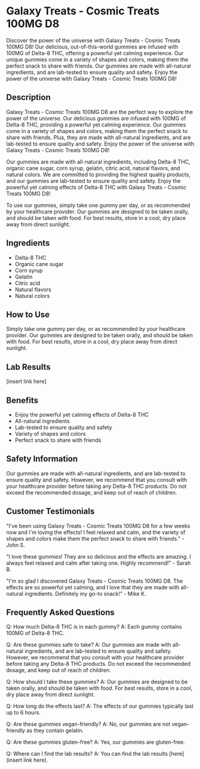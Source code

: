 # Galaxy Treats - Cosmic Treats 100MG D8

Discover the power of the universe with Galaxy Treats - Cosmic Treats 100MG D8! Our delicious, out-of-this-world gummies are infused with 100MG of Delta-8 THC, offering a powerful yet calming experience. Our unique gummies come in a variety of shapes and colors, making them the perfect snack to share with friends. Our gummies are made with all-natural ingredients, and are lab-tested to ensure quality and safety. Enjoy the power of the universe with Galaxy Treats - Cosmic Treats 100MG D8!

## Description

Galaxy Treats - Cosmic Treats 100MG D8 are the perfect way to explore the power of the universe. Our delicious gummies are infused with 100MG of Delta-8 THC, providing a powerful yet calming experience. Our gummies come in a variety of shapes and colors, making them the perfect snack to share with friends. Plus, they are made with all-natural ingredients, and are lab-tested to ensure quality and safety. Enjoy the power of the universe with Galaxy Treats - Cosmic Treats 100MG D8!

Our gummies are made with all-natural ingredients, including Delta-8 THC, organic cane sugar, corn syrup, gelatin, citric acid, natural flavors, and natural colors. We are committed to providing the highest quality products, and our gummies are lab-tested to ensure quality and safety. Enjoy the powerful yet calming effects of Delta-8 THC with Galaxy Treats - Cosmic Treats 100MG D8!

To use our gummies, simply take one gummy per day, or as recommended by your healthcare provider. Our gummies are designed to be taken orally, and should be taken with food. For best results, store in a cool, dry place away from direct sunlight.

## Ingredients
- Delta-8 THC
- Organic cane sugar
- Corn syrup
- Gelatin
- Citric acid
- Natural flavors
- Natural colors

## How to Use
Simply take one gummy per day, or as recommended by your healthcare provider. Our gummies are designed to be taken orally, and should be taken with food. For best results, store in a cool, dry place away from direct sunlight.

## Lab Results
[insert link here]

## Benefits
- Enjoy the powerful yet calming effects of Delta-8 THC
- All-natural ingredients
- Lab-tested to ensure quality and safety
- Variety of shapes and colors
- Perfect snack to share with friends

## Safety Information
Our gummies are made with all-natural ingredients, and are lab-tested to ensure quality and safety. However, we recommend that you consult with your healthcare provider before taking any Delta-8 THC products. Do not exceed the recommended dosage, and keep out of reach of children.

## Customer Testimonials
"I've been using Galaxy Treats - Cosmic Treats 100MG D8 for a few weeks now and I'm loving the effects! I feel relaxed and calm, and the variety of shapes and colors make them the perfect snack to share with friends." - John S.

"I love these gummies! They are so delicious and the effects are amazing. I always feel relaxed and calm after taking one. Highly recommend!" - Sarah B.

"I'm so glad I discovered Galaxy Treats - Cosmic Treats 100MG D8. The effects are so powerful yet calming, and I love that they are made with all-natural ingredients. Definitely my go-to snack!" - Mike K.

## Frequently Asked Questions

Q: How much Delta-8 THC is in each gummy?
A: Each gummy contains 100MG of Delta-8 THC.

Q: Are these gummies safe to take?
A: Our gummies are made with all-natural ingredients, and are lab-tested to ensure quality and safety. However, we recommend that you consult with your healthcare provider before taking any Delta-8 THC products. Do not exceed the recommended dosage, and keep out of reach of children.

Q: How should I take these gummies?
A: Our gummies are designed to be taken orally, and should be taken with food. For best results, store in a cool, dry place away from direct sunlight.

Q: How long do the effects last?
A: The effects of our gummies typically last up to 6 hours.

Q: Are these gummies vegan-friendly?
A: No, our gummies are not vegan-friendly as they contain gelatin.

Q: Are these gummies gluten-free?
A: Yes, our gummies are gluten-free.

Q: Where can I find the lab results?
A: You can find the lab results [here](insert link here).
